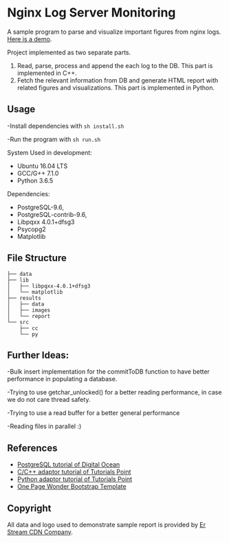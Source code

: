 # Nginx Log Server Monitoring
A sample program to parse and visualize important figures from nginx logs. [Here is a demo](http://www.cansolak.com/nginx-log-server-monitoring/results/report/report.html).

Project implemented as two separate parts.
1) Read, parse, process and append the each log to the DB. This part is implemented in C++.
2) Fetch the relevant information from DB and generate HTML report with related figures and visualizations. This part is implemented in Python.

## Usage
-Install dependencies with `sh install.sh`

-Run the program with `sh run.sh`

System Used in development:

* Ubuntu 16.04 LTS
* GCC/G++ 7.1.0
* Python 3.6.5

Dependencies:
* PostgreSQL-9.6,
* PostgreSQL-contrib-9.6,
* Libpqxx 4.0.1+dfsg3
* Psycopg2
* Matplotlib

## File Structure

```
├── data
├── lib
│   ├── libpqxx-4.0.1+dfsg3
│   └── matplotlib
├── results
│   ├── data
│   ├── images
│   └── report
└── src
    ├── cc
    └── py

```

## Further Ideas:
-Bulk insert implementation for the commitToDB function to have better performance in populating a database.

-Trying to use getchar_unlocked() for a better reading performance, in case we do not care thread safety.

-Trying to use a read buffer for a better general performance

-Reading files in parallel :)


## References

* [PostgreSQL tutorial of Digital Ocean](https://www.digitalocean.com/community/tutorials/how-to-install-and-use-postgresql-on-ubuntu-16-04)
* [C/C++ adaptor tutorial of Tutorials Point](https://www.tutorialspoint.com/postgresql/postgresql_c_cpp.htm)
* [Python adaptor tutorial of Tutorials Point](https://www.tutorialspoint.com/postgresql/postgresql_python.htm)
* [One Page Wonder Bootstrap Template](https://github.com/BlackrockDigital/startbootstrap-one-page-wonder)

## Copyright

All data and logo used to demonstrate sample report is provided by [Er Stream CDN Company](http://www.erstream.com/).
